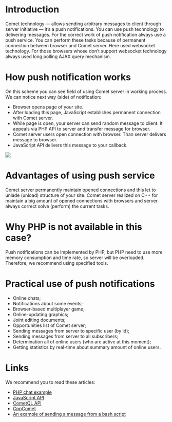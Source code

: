 
# Introduction

Comet technology — allows sending arbitrary messages to client through server initiative — it’s a push notifications. You can use push technology to delivering messages. For the correct work of push notification always use a push service. You can perform these tasks because of permanent connection between browser and Comet server.  Here used websocket technology. For those browsers whose don’t support websocket technology always used long polling AJAX query mechanism.

# How push notification works

On this scheme you can see field of using Comet server in working process. We can notice next way (side) of notification: 

  - Browser opens page of your site.
  - After loading this page, JavaScript establishes permanent connection with Comet server.
  - While page is open, your server can send random message to client. It appeals via PHP API to server and transfer message for browser.
  - Comet server users open connection with browser. Than server delivers message to browser.
  - JavaScript API delivers this message to your callback.

![](https://comet-server.com/wiki/lib/exe/fetch.php/:scheme-of-comet-using.gif )
# Advantages of using push service

Comet server permanently maintain opened connections and this let to unlade (unload) structure of your site. Comet server realized on C++ for maintain a big amount of opened connections with browsers and server always correct solve (perform) the current tasks.

# Why PHP is not available in this case?

Push notifications can be implemented by PHP, but PHP need to use more memory consumption and time rate, so server will be overloaded. Therefore, we recommend using specified tools.

# Practical use of push notifications

  * Online chats;
  * Notifications about some events;
  * Browser-based multiplayer game;
  * Online-updating graphics;
  * Joint editing documents;
  * Opportunities list of Comet server;
  * Sending messages from server to specific user (by id);
  * Sending messages from server to all subscribers;
  * Determination all of online users (who are active at this moment);
  * Getting statistics by real-time about summary amount of online users.

 
# Links
We recommend you to read these articles:

  * [PHP chat example](/docs/Examples/PHP%20chat%20example)  
  * [JavaScript API](/docs/API/JavaScript%20API/JavaScript%20API)
  * [CometQL API](/docs/API/CometQL/CometQL%20API) 
  * [CppComet](https://github.com/CppComet/comet-server) 
  * [An example of sending a message from a bash script](/docs/Examples/An%20example%20of%20sending%20a%20message%20from%20a%20bash%20script)